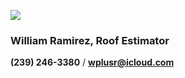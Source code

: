 ![](https://cdn.star.nesdis.noaa.gov/FLOATER/AL132025/DayConvection/20253031340-20253031910-ABI-AL132025-DayConvection-1000x1000.gif)
### **William Ramirez**, Roof Estimator

**(239) 246-3380** / **[wplusr@icloud.com](mailto:wplusr@icloud.com)**
